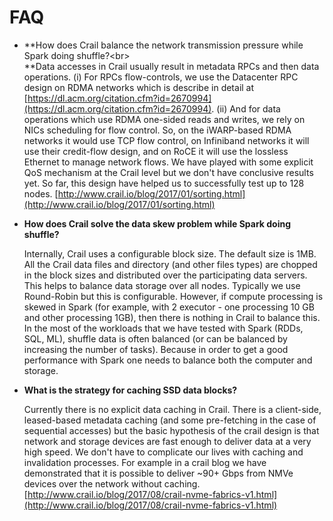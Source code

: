 # FAQ

* **How does Crail balance the network transmission pressure while Spark doing shuffle?&lt;br&gt;  
  **Data accesses in Crail usually result in metadata RPCs and then data operations. \(i\) For RPCs flow-controls, we use the Datacenter RPC design on RDMA networks which is describe in detail at [https://dl.acm.org/citation.cfm?id=2670994](https://dl.acm.org/citation.cfm?id=2670994). \(ii\) And for data operations which use RDMA one-sided reads and writes, we rely on NICs scheduling for flow control. So, on the iWARP-based RDMA networks it would use TCP flow control, on Infiniband networks it will use their credit-flow design, and on RoCE it will use the lossless Ethernet to manage network flows. We have played with some explicit QoS mechanism at the Crail level but we don't have conclusive results yet. So far, this design have helped us to successfully test up to 128 nodes. [http://www.crail.io/blog/2017/01/sorting.html](http://www.crail.io/blog/2017/01/sorting.html)

* **How does Crail solve the data skew problem while Spark doing shuffle?**

  Internally, Crail uses a configurable block size. The default size is 1MB. All the Crail data files and directory \(and other files types\) are chopped in the block sizes and distributed over the participating data servers. This helps to balance data storage over all nodes. Typically we use Round-Robin but this is configurable. However, if compute processing is skewed in Spark \(for example, with 2 executor - one processing 10 GB and other processing 1GB\), then there is nothing in Crail to balance this. In the most of the workloads that we have tested with Spark \(RDDs, SQL, ML\), shuffle data is often balanced \(or can be balanced by increasing the number of tasks\). Because in order to get a good performance with Spark one needs to balance both the computer and storage.

* **What is the strategy for caching SSD data blocks?**

  Currently there is no explicit data caching in Crail. There is a client-side, leased-based metadata caching \(and some pre-fetching in the case of sequential accesses\) but the basic hypothesis of the crail design is that network and storage devices are fast enough to deliver data at a very high speed. We don't have to complicate our lives with caching and invalidation processes. For example in a crail blog we have demonstrated that it is possible to deliver ~90+ Gbps from NMVe devices over the network without caching. [http://www.crail.io/blog/2017/08/crail-nvme-fabrics-v1.html](http://www.crail.io/blog/2017/08/crail-nvme-fabrics-v1.html)



